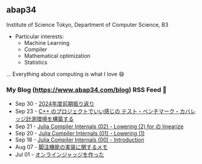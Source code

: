 ## abap34

Institute of Science Tokyo, Department of Computer Science, B3

- Particular interests:
  - Machine Learning
  - Compiler
  - Mathematical optimization
  - Statistics


... Everything about computing is what I love :smile:



### My Blog (https://www.abap34.com/blog) RSS Feed 📝 

<!-- feed start -->
- Sep 30 - [2024年度前期振り返り](https://abap34.com/posts/hurikaeri_2024_0.html)
- Sep 23 - [C++ のプロジェクトでいい感じの テスト・ベンチマーク・カバレッジ計測環境を構築する](https://abap34.com/posts/cpp_ci.html)
- Sep 21 - [Julia Compiler Internals (02) - Lowering (2) for の linearize](https://abap34.com/posts/jci_02.html)
- Sep 20 - [Julia Compiler Internals (01) - Lowering (1)](https://abap34.com/posts/jci_01.html)
- Sep 18 - [Julia Compiler Internals (00) - Introduction](https://abap34.com/posts/jci_00.html)
- Aug 07 - [脚注機能の実装に関するメモ](https://abap34.com/posts/footnote_implement.html)
- Jul 01 - [オンラインジャッジを作った](https://abap34.com/posts/oj_abap34.html)
<!-- feed end -->
